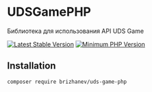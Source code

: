 # UDSGamePHP

Библиотека для использования API UDS Game

[![Latest Stable Version](https://poser.pugx.org/brizhanev/uds-game-php/v/stable)](https://packagist.org/packages/brizhanev/uds-game-php)
[![Minimum PHP Version](https://img.shields.io/badge/php-%3E%3D%207.1-8892BF.svg?style=flat-square)](https://php.net/)
## Installation

```bash
composer require brizhanev/uds-game-php
```




